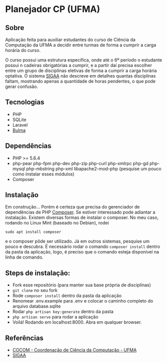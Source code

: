 # Planejador CP (UFMA)

## Sobre

Aplicação feita para auxiliar estudantes do curso de Ciência da Computação da UFMA a decidir entre turmas de forma a cumprir a carga horária do curso.

O curso possui uma estrutura específica, onde até o 6º período o estudante possui n cadeiras obrigatórias a cumprir, e a partir daí precisa escolher entre um grupo de disciplinas eletivas de forma a cumprir a carga horária optativa. O sistema [SIGAA](https://sigaa.ufma.br) não descreve em detalhes quantas disciplinas faltam, mostrando apenas a quantidade de horas pendentes, o que pode gerar confusão.

## Tecnologias
- PHP
- SQLite
- Laravel
- [Bulma](https://bulma.io/)

## Dependências
- PHP >= 5.6.4
- php-pear php-fpm php-dev php-zip php-curl php-xmlrpc php-gd php-mysql php-mbstring php-xml libapache2-mod-php (pesquise um pouco como instalar esses módulos)
- Composer

## Instalação
Em construção... Porém é certeza que precisa do gerenciador de dependências de PHP [Composer](https://getcomposer.org/). Se estiver interessado pode adiantar a instalação. Existem diversas formas de instalar o composer. No meu caso, rodando no Linux Mint (baseado no Debian), rodei

```
sudo apt install composer
```
e o composer pôde ser utilizado. Já em outros sistemas, pesquise um pouco e descubra. É necessário rodar o comando ```composer install``` dentro da pasta da aplicação, logo, é preciso que o comando esteja disponível na linha de comando.

## Steps de instalação:
- Fork esse repositório (para manter sua base própria de disciplinas)
- ```git clone``` no seu fork
- Rode ```composer install``` dentro da pasta da aplicação
- Renomear .env.example para .env e colocar o caminho completo do arquivo database.sqlite
- Rodar ```php artisan key:generate``` dentro da pasta
- ```php artisan serve``` para rodar a aplicação
- Voilá! Rodando em localhost:8000. Abra em qualquer browser.

## Referências
- [COCOM - Coordenação de Ciência da Computação - UFMA](http://www.deinf.ufma.br/cocom/site/)
- [SIGAA](https://sigaa.ufma.br)
